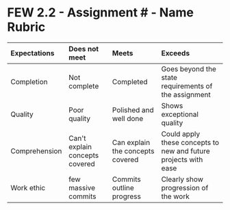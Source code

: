 # FEW 2.2 - Assignment # - Name Rubric

| Expectations | Does not meet              | Meets                 | Exceeds                          |
|:-------------|:---------------------------|:----------------------|:---------------------------------|
| Completion   | Not complete               | Completed             | Goes beyond the state requirements of the assignment |
| Quality      | Poor quality               | Polished and well done | Shows exceptional quality       |
| Comprehension| Can't explain concepts covered | Can explain the concepts covered | Could apply these concepts to new and future projects with ease |
| Work ethic   | few massive commits | Commits outline progress | Clearly show progression of the work |